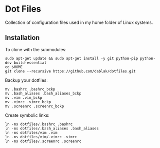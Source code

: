 # Dot Files

Collection of configuration files used in my home folder of Linux systems.

## Installation

To clone with the submodules:
```
sudo apt-get update && sudo apt-get install -y git python-pip python-dev build-essential 
cd $HOME  
git clone --recursive https://github.com/dablak/dotfiles.git
```

Backup your dotfiles:
```
mv .bashrc .bashrc_bckp  
mv .bash_aliases .bash_aliases_bckp  
mv .vim .vim_bckp  
mv .vimrc .vimrc_bckp
mv .screenrc .screenrc_bckp
```

Create symbolic links:
```
ln -ns dotfiles/.bashrc .bashrc 
ln -ns dotfiles/.bash_aliases .bash_aliases 
ln -ns dotfiles/vim .vim 
ln -ns dotfiles/vim/.vimrc .vimrc
ln -ns dotfiles/.screenrc .screenrc
```
